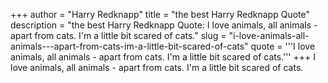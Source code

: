 +++
author = "Harry Redknapp"
title = "the best Harry Redknapp Quote"
description = "the best Harry Redknapp Quote: I love animals, all animals - apart from cats. I'm a little bit scared of cats."
slug = "i-love-animals-all-animals---apart-from-cats-im-a-little-bit-scared-of-cats"
quote = '''I love animals, all animals - apart from cats. I'm a little bit scared of cats.'''
+++
I love animals, all animals - apart from cats. I'm a little bit scared of cats.
